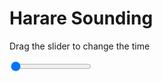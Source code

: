 <h1>Harare Sounding</h1>
<p>Drag the slider to change the time</p>

<div class="slidecontainer">
<input oninput='setImage(this)' class="slider" type="range" min="0" max="4" value="0" step="1" />
<img id='img'/>
</div>

<script>
var img = document.getElementById('img');
var img_array = ['/assets/images/skwt/skd_harare_wrfout_d01_2020-07-31_12:00:00.png',
'/assets/images/skwt/skd_harare_wrfout_d01_2020-07-31_18:00:00.png',
'/assets/images/skwt/skd_harare_wrfout_d01_2020-08-01_00:00:00.png',
'/assets/images/skwt/skd_harare_wrfout_d01_2020-08-01_06:00:00.png',];
function setImage(obj)
{
        var value = obj.value;
        img.src = img_array[value];

}
</script>

